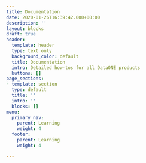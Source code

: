 ```yaml
---
title: Documentation
date: 2020-01-26T16:39:42.000+00:00
description: ''
layout: blocks
draft: true
header:
  template: header
  type: text only
  background_color: default
  title: Documentation
  intro: Detailed how-tos for all DataONE products
  buttons: []
page_sections:
- template: section
  type: default
  title: ''
  intro: ''
  blocks: []
menu:
  primary_nav:
    parent: Learning
    weight: 4
  footer:
    parent: Learning
    weight: 4

---
```

